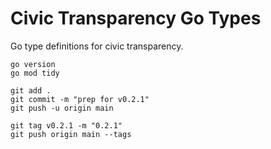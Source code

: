 # Civic Transparency Go Types

Go type definitions for civic transparency.

```shell
go version
go mod tidy

git add . 
git commit -m "prep for v0.2.1"
git push -u origin main

git tag v0.2.1 -m "0.2.1"
git push origin main --tags
```
